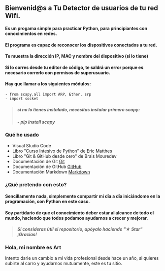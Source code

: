 ## Bienvenid@s a Tu Detector de usuarios de tu red Wifi.

#### Es un progama simple para practicar Python, para principiantes con conocimientos en redes.

#### El programa es capaz de reconocer los dispositivos conectados a tu red.
#### Te muestra la dirección IP, MAC y nombre del dispositivo (si lo tiene)
#### Si lo corres desde tu editor de código, te saldrá un error porque es necesario correrlo con permisos  de superusuario.

#### Hay que llamar a los siguientes módulos:
    - from scapy.all import ARP, Ether, srp
    - import socket

> ##### si no lo tienes instalado, necesitas instalar primero scapy:
> ##### - pip install scapy

### Qué he usado

 - Visual Studio Code
 - Libro "Curso Intesivo de Python" de Eric Matthes
 - Libro "Git & GitHub desde cero" de Brais Mouredev
 - Documentación de Git [Git](https://git-scm.com)
 - Documentación de GitHub [GitHub](https://docs.github.com/es)
 - Documentación Markdown [Markdown](https://markdown.es)

### ¿Qué pretendo con esto?

#### Sencillamente nada, simplemente compartir mi día a día iniciándome en la programación, con Python en este caso. 
#### Soy partidario de que el conocimiento deber estar al alcance de todo el mundo, haciendo que todos podamos ayudarnos a crecer y mejorar.

> ##### Si consideras útil el repositorio, apóyalo haciendo "★ Star" ¡Gracias!

### Hola, mi nombre es Art

Intento darle un cambio a mi vida profesional desde hace un año, si quieres subirte al carro y ayudarnos mutuamente, este es tu sitio.
